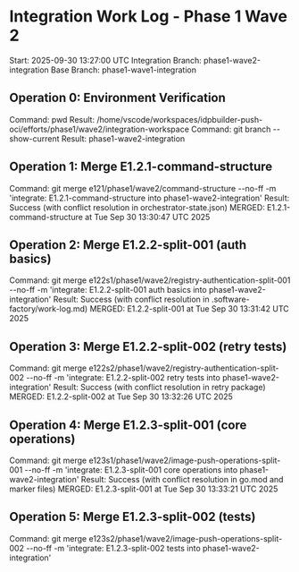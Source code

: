 # Integration Work Log - Phase 1 Wave 2
Start: 2025-09-30 13:27:00 UTC
Integration Branch: phase1-wave2-integration
Base Branch: phase1-wave1-integration

## Operation 0: Environment Verification
Command: pwd
Result: /home/vscode/workspaces/idpbuilder-push-oci/efforts/phase1/wave2/integration-workspace
Command: git branch --show-current
Result: phase1-wave2-integration


## Operation 1: Merge E1.2.1-command-structure
Command: git merge e121/phase1/wave2/command-structure --no-ff -m 'integrate: E1.2.1-command-structure into phase1-wave2-integration'
Result: Success (with conflict resolution in orchestrator-state.json)
MERGED: E1.2.1-command-structure at Tue Sep 30 13:30:47 UTC 2025

## Operation 2: Merge E1.2.2-split-001 (auth basics)
Command: git merge e122s1/phase1/wave2/registry-authentication-split-001 --no-ff -m 'integrate: E1.2.2-split-001 auth basics into phase1-wave2-integration'
Result: Success (with conflict resolution in .software-factory/work-log.md)
MERGED: E1.2.2-split-001 at Tue Sep 30 13:31:42 UTC 2025

## Operation 3: Merge E1.2.2-split-002 (retry tests)
Command: git merge e122s2/phase1/wave2/registry-authentication-split-002 --no-ff -m 'integrate: E1.2.2-split-002 retry tests into phase1-wave2-integration'
Result: Success (with conflict resolution in retry package)
MERGED: E1.2.2-split-002 at Tue Sep 30 13:32:26 UTC 2025

## Operation 4: Merge E1.2.3-split-001 (core operations)
Command: git merge e123s1/phase1/wave2/image-push-operations-split-001 --no-ff -m 'integrate: E1.2.3-split-001 core operations into phase1-wave2-integration'
Result: Success (with conflict resolution in go.mod and marker files)
MERGED: E1.2.3-split-001 at Tue Sep 30 13:33:21 UTC 2025

## Operation 5: Merge E1.2.3-split-002 (tests)
Command: git merge e123s2/phase1/wave2/image-push-operations-split-002 --no-ff -m 'integrate: E1.2.3-split-002 tests into phase1-wave2-integration'
